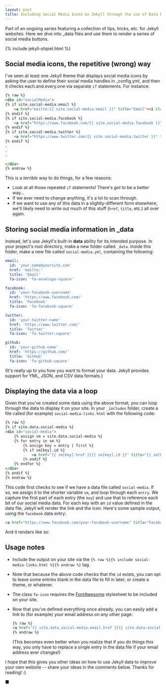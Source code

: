 ```yaml
---
layout: post
title: Including Social Media Icons on Jekyll through the use of Data Files
---
```

Part of an ongoing series featuring a collection of tips, tricks, etc. for Jekyll websites. Here we dive into _data files and use them to render a series of social media buttons.
<!--more-->

{% include jekyll-shpiel.html %}

## Social media icons, the repetitive (wrong) way
I've seen at least one Jekyll theme that displays social media icons by asking the user to
define their social media handles in _config.yml, and then it checks each.and.every.one via separate `if` statements. For instance:

~~~~~ html
{% raw %}
<div id="socialMedia">
{% if site.social-media.email %}
    <a href="mailto:{{ site.social-media.email }}" title="Email"><i class="fa fa-envelope-square"></i></a>
{% endif %}
{% if site.social-media.facebook %}
    <a href="https://www.facebook.com/{{ site.social-media.facebook }}" title="Facebook"><i class="fa fa-facebook-square"></i></a>
{% endif %}
{% if site.social-media.twitter %}
    <a href="https://www.twitter.com/{{ site.social-media.twitter }}" title="Twitter"><i class="fa fa-twitter-square"></i></a>
{% endif %}
.
.
.

</div>
{% endraw %}
~~~~~

This is a *terrible* way to do things, for a few reasons:
- Look at all those repeated `if` statements! There's *got* to be a better way...
- If we ever need to change anything, it's a lot to scan through.
- If we want to use any of this data in a slightly-different form elsewhere, we'll likely need to write out much of this stuff (`href`, `title`, etc.) all over again.


## Storing social media information in _data
Instead, let's use Jekyll's built-in **data** ability for its intended purpose. In your project's root directory, make a new folder called `_data`. Inside this folder, make a new file called `social-media.yml`, containing the following:

~~~~~ yaml
email:
  id: 'your.name@yoursite.com'
  href: 'mailto:'
  title: 'Email'
  fa-icon: 'fa-envelope-square'

facebook:
  id: 'your-facebook-username'
  href: 'https://www.facebook.com/'
  title: 'Facebook'
  fa-icon: 'fa-facebook-square'

twitter:
  id: 'your-twitter-name'
  href: 'https://www.twitter.com/'
  title: 'Twitter'
  fa-icon: 'fa-twitter-square'

github:
  id: 'your-github-name'
  href: 'https://github.com/'
  title: 'GitHub'
  fa-icon: 'fa-github-square'
~~~~~

(It's really up to you how you want to format your data. Jekyll provides support for YML, JSON, and CSV data formats.)

## Displaying the data via a loop
Given that you've created some data using the above format, you can loop through the data to display it on your site. In your `_includes` folder, create a file called (for example) `social-media-links.html` with the following code:

~~~~~ html
{% raw %}
{% if site.data.social-media %}
<div id="social-media">
    {% assign sm = site.data.social-media %}
    {% for entry in sm %}
        {% assign key = entry | first %}
        {% if sm[key].id %}
            <a href="{{ sm[key].href }}{{ sm[key].id }}" title="{{ sm[key].title }}"><i class="fa {{ sm[key].fa-icon }}"></i></a>
        {% endif %}
    {% endfor %}
</div>
{% endif %}
{% endraw %}
~~~~~

This code first checks to see if we have a data file called `social-media`. If so, we assign it to the shorter variable `sm`, and loop through each `entry`. We capture the first part of each entry (the `key`) and use that to reference each bit of our social media data. For each key with an `id` value defined in the data file, Jekyll will render the link and the icon. Here's some sample output, using the `facebook` data entry:

~~~~~ html
<a href="https://www.facebook.com/your-facebook-username" title="Facebook"><i class="fa fa-facebook-square"></i></a>
~~~~~

And it renders like so: <a href="https://www.facebook.com/thereeljess" title="Facebook"><i class="fa fa-facebook-square"></i></a>

## Usage notes
- Include the output on your site via the `{% raw %}{% include social-media-links.html %}{% endraw %}` tag.

- Note that because the above code checks that the `id` exists, you can opt to leave some entries blank in the data file to fill in later, or create a theme, or whatever.

- The class `fa-icon` requires the [FontAwesome](http://fontawesome.io/) stylesheet to be included on your site.

- Now that you've defined everything once already, you can easily add a link to (for example) your email address on any other page:
  ~~~~~ html
  {% raw %}
  <a href="{{ site.data.social-media.email.href }}{{ site.data.social-media.email.id }}" title="Email me">Click here to send me an email!</a>
  {% endraw %}
  ~~~~~

  (This becomes even better when you realize that if you do things this way, you only have to replace a single entry in the data file if your email address ever changes!)

I hope that this gives you other ideas on how to use Jekyll data to improve your own website -- share your ideas in the comments below. Thanks for reading! :)

■